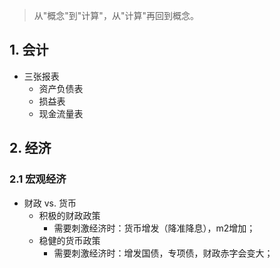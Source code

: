 

> 从"概念"到"计算"，从"计算"再回到概念。

## 1. 会计

- 三张报表
    - 资产负债表
    - 损益表
    - 现金流量表

## 2. 经济

### 2.1 宏观经济

- 财政 vs. 货币
    - 积极的财政政策
        - 需要刺激经济时：货币增发（降准降息），m2增加；
    - 稳健的货币政策
        - 需要刺激经济时：增发国债，专项债，财政赤字会变大；


